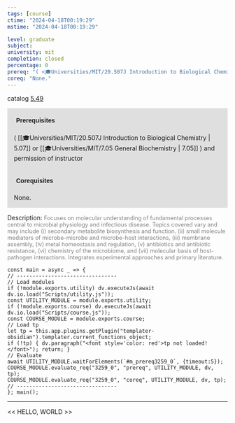 ```yaml
---
tags: [course]
ctime: "2024-04-18T00:19:29"
mstime: "2024-04-18T00:19:29"

level: graduate
subject: 
university: mit
completion: closed
percentage: 0
prereq: "( <🎓Universities/MIT/20.507J Introduction to Biological Chemistry> or <🎓Universities/MIT/7.05 General Biochemistry> ) and permission of instructor"
coreq: "None."
---
```


catalog [5.49](http://student.mit.edu/catalog/m5a.html#5.49)

<span style="display: block; padding: 15px; background-color: rgb(100, 100, 100, 0.2);"><font id="m_prereq3259_0" style="display: block; font-family: Arial, sans-serif; font-weight: bold; padding: 5px">Prerequisites</font><br><span id="prereq3259_0">( [[🎓Universities/MIT/20.507J Introduction to Biological Chemistry | 5.07]] or [[🎓Universities/MIT/7.05 General Biochemistry | 7.05]] ) and permission of instructor</span></span>
<span style="display: block; padding: 15px; background-color: rgb(100, 100, 100, 0.2);"><font id="m_coreq3259_0" style="display: block; font-family: Arial, sans-serif; font-weight: bold; padding: 5px">Corequisites</font><br><span id="coreq3259_0">None.</span></span>

<font style="">Description:</font>
<font style="color: grey; font-size: 0.8rem;">Focuses on molecular understanding of fundamental processes central to microbial physiology and infectious disease. Topics covered vary and may include (i) secondary metabolite biosynthesis and function, (ii) small molecule mediators of microbe-microbe and microbe-host interactions, (iii) membrane assembly, (iv) metal homeostasis and regulation, (v) antibiotics and antibiotic resistance, (vi) chemistry of the microbiome, and (vii) molecular basis of host-pathogen interactions. Integrates experimental approaches and primary literature.</font>

```dataviewjs
const main = async _ => {
// --------------------------------
// Load modules
if (!module.exports.utility) dv.executeJs(await dv.io.load("Scripts/utility.js"));
const UTILITY_MODULE = module.exports.utility;
if (!module.exports.course) dv.executeJs(await dv.io.load("Scripts/course.js"));
const COURSE_MODULE = module.exports.course;
// Load tp
let tp = this.app.plugins.getPlugin("templater-obsidian").templater.current_functions_object;
if (!tp) { dv.paragraph("<font style='color: red'>tp not loaded!</font>"); return; }
// Evaluate
await UTILITY_MODULE.waitForElements(`#m_prereq3259_0`, {timeout:5});
COURSE_MODULE.evaluate_req("3259_0", "prereq", UTILITY_MODULE, dv, tp);
COURSE_MODULE.evaluate_req("3259_0", "coreq", UTILITY_MODULE, dv, tp);
// --------------------------------
}; main();
```

---

<< HELLO, WORLD >>
